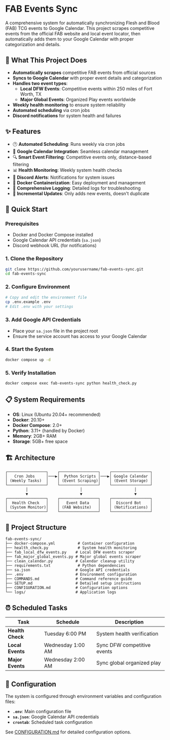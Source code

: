 # FAB Events Sync

A comprehensive system for automatically synchronizing Flesh and Blood (FAB) TCG events to Google Calendar. This project scrapes competitive events from the official FAB website and local event locator, then automatically adds them to your Google Calendar with proper categorization and details.

## 🎯 **What This Project Does**

- **Automatically scrapes** competitive FAB events from official sources
- **Syncs to Google Calendar** with proper event details and categorization
- **Handles two event types**:
  - **Local DFW Events**: Competitive events within 250 miles of Fort Worth, TX
  - **Major Global Events**: Organized Play events worldwide
- **Weekly health monitoring** to ensure system reliability
- **Automated scheduling** via cron jobs
- **Discord notifications** for system health and failures

## ✨ **Features**

- 🕐 **Automated Scheduling**: Runs weekly via cron jobs
- 📅 **Google Calendar Integration**: Seamless calendar management
- 🔍 **Smart Event Filtering**: Competitive events only, distance-based filtering
- 📊 **Health Monitoring**: Weekly system health checks
- 🚨 **Discord Alerts**: Notifications for system issues
- 🐳 **Docker Containerization**: Easy deployment and management
- 📝 **Comprehensive Logging**: Detailed logs for troubleshooting
- 🔄 **Incremental Updates**: Only adds new events, doesn't duplicate

## 🚀 **Quick Start**

### **Prerequisites**
- Docker and Docker Compose installed
- Google Calendar API credentials (`sa.json`)
- Discord webhook URL (for notifications)

### **1. Clone the Repository**
```bash
git clone https://github.com/yourusername/fab-events-sync.git
cd fab-events-sync
```

### **2. Configure Environment**
```bash
# Copy and edit the environment file
cp .env.example .env
# Edit .env with your settings
```

### **3. Add Google API Credentials**
- Place your `sa.json` file in the project root
- Ensure the service account has access to your Google Calendar

### **4. Start the System**
```bash
docker compose up -d
```

### **5. Verify Installation**
```bash
docker compose exec fab-events-sync python health_check.py
```

## 📋 **System Requirements**

- **OS**: Linux (Ubuntu 20.04+ recommended)
- **Docker**: 20.10+
- **Docker Compose**: 2.0+
- **Python**: 3.11+ (handled by Docker)
- **Memory**: 2GB+ RAM
- **Storage**: 5GB+ free space

## 🏗️ **Architecture**

```
┌─────────────────┐    ┌─────────────────┐    ┌─────────────────┐
│   Cron Jobs     │───▶│  Python Scripts │───▶│ Google Calendar │
│ (Weekly Tasks)  │    │ (Event Scraping)│    │ (Event Storage) │
└─────────────────┘    └─────────────────┘    └─────────────────┘
         │                       │                       │
         ▼                       ▼                       ▼
┌─────────────────┐    ┌─────────────────┐    ┌─────────────────┐
│  Health Check   │    │   Event Data    │    │  Discord Bot    │
│ (System Monitor)│    │ (FAB Website)   │    │ (Notifications) │
└─────────────────┘    └─────────────────┘    └─────────────────┘
```

## 📁 **Project Structure**

```
fab-events-sync/
├── docker-compose.yml          # Container configuration
├── health_check.py             # System health monitoring
├── fab_local_dfw_events.py    # Local DFW events scraper
├── fab_major_global_events.py # Major global events scraper
├── clean_calendar.py          # Calendar cleanup utility
├── requirements.txt            # Python dependencies
├── sa.json                    # Google API credentials
├── .env                       # Environment configuration
├── COMMANDS.md                # Command reference guide
├── SETUP.md                   # Detailed setup instructions
├── CONFIGURATION.md           # Configuration options
└── logs/                      # Application logs
```

## ⏰ **Scheduled Tasks**

| Task | Schedule | Description |
|------|----------|-------------|
| **Health Check** | Tuesday 6:00 PM | System health verification |
| **Local Events** | Wednesday 1:00 AM | Sync DFW competitive events |
| **Major Events** | Wednesday 2:00 AM | Sync global organized play |

## 🔧 **Configuration**

The system is configured through environment variables and configuration files:

- **`.env`**: Main configuration file
- **`sa.json`**: Google Calendar API credentials
- **`crontab`**: Scheduled task configuration

See [CONFIGURATION.md](CONFIGURATION.md) for detailed configuration options.

